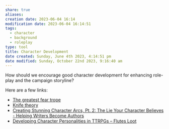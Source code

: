 ```yaml
---
share: true
aliases: 
creation date: 2023-06-04 16:14
modification date: 2023-06-04 16:14:51
tags:
  - character
  - background
  - roleplay
type: tool
title: Character Development
date created: Sunday, June 4th 2023, 4:14:51 pm
date modified: Sunday, October 22nd 2023, 9:16:40 am
---
```



How should we encourage good character development for enhancing role-play and the campaign storyline?

Here are a few links:

- [The greatest fear trope](https://youtu.be/HEcI_tCU5DQ)
- [Knife theory](https://www.reddit.com/r/DnD/comments/775caq/my_friends_and_i_have_something_called_knife/?utm_source=share&utm_medium=web2x&context=3)
- [Creating Stunning Character Arcs, Pt. 2: The Lie Your Character Believes - Helping Writers Become Authors](https://www.helpingwritersbecomeauthors.com/character-arcs-2/)
- [Developing Character Personalities in TTRPGs – Flutes Loot](https://www.flutesloot.com/developing-character-personalities-in-ttrpgs/)